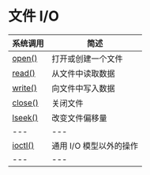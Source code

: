 # 文件 I/O

| 系统调用            | 简述                    |
| ------------------- | ----------------------- |
| [open()](open.md)   | 打开或创建一个文件      |
| [read()](read.md)   | 从文件中读取数据        |
| [write()](write.md) | 向文件中写入数据        |
| [close()](close.md) | 关闭文件                |
| [lseek()](lseek.md) | 改变文件偏移量          |
| ---                 | ---                     |
| [ioctl()](ioctl.md) | 通用 I/O 模型以外的操作 |
| ---                 | ---                     |
